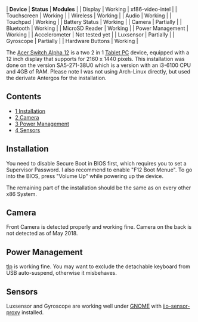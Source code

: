 | **Device** | **Status** | **Modules** |
| Display | Working | xf86-video-intel |
| Touchscreen | Working |
| Wireless | Working |
| Audio | Working |
| Touchpad | Working |
| Battery Status | Working |
| Camera | Partially |
| Bluetooth | Working |
| MicroSD Reader | Working |
| Power Management | Working |
| Accelerometer | Not tested yet |
| Luxsensor | Partially |
| Gyroscope | Partially |
| Hardware Buttons | Working |

The [Acer Switch Alpha 12](https://www.acer.com/ac/en/US/content/series/switchalpha12) is a two 2 in 1 [Tablet PC](/index.php/Tablet_PC "Tablet PC") device, equipped with a 12 inch display that supports for 2160 x 1440 pixels. This installation was done on the version SA5-271-38U0 which is a version with an i3-6100 CPU and 4GB of RAM. Please note I was not using Arch-Linux directly, but used the derivate Antergos for the installation.

## Contents

*   [1 Installation](#Installation)
*   [2 Camera](#Camera)
*   [3 Power Management](#Power_Management)
*   [4 Sensors](#Sensors)

## Installation

You need to disable Secure Boot in BIOS first, which requires you to set a Supervisor Password. I also recommend to enable "F12 Boot Menue". To go into the BIOS, press "Volume Up" while powering up the device.

The remaining part of the installation should be the same as on every other x86 System.

## Camera

Front Camera is detected properly and working fine. Camera on the back is not detected as of May 2018.

## Power Management

[tlp](https://www.archlinux.org/packages/?name=tlp) is working fine. You may want to exclude the detachable keyboard from USB auto-suspend, otherwise it misbehaves.

## Sensors

Luxsensor and Gyroscope are working well under [GNOME](/index.php/GNOME "GNOME") with [iio-sensor-proxy](https://www.archlinux.org/packages/?name=iio-sensor-proxy) installed.